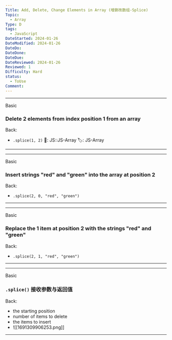 ```yaml
---
Title: Add, Delete, Change Elements in Array (增删改数组-Splice)
Topic:
  - Array
Type: D
tags:
  - JavaScript
DateStarted: 2024-01-26
DateModified: 2024-01-26
DateDo:
DateDone:
DateDue:
DateReviewed: 2024-01-26
Reviewed: 1
Difficulty: Hard
status:
  - ToUse
Comment:
---
```

***
Basic
### Delete 2 elements from index position 1 from an array
Back:
- `.splice(1, 2)`
📌: JS::JS-Array 
🏷️: JS-Array 
<!--ID: 1706600287324-->
****
<!--SR:!2024-01-30,1,230-->

***
Basic
### Insert strings "red" and "green" into the array at position 2
Back:
- `.splice(2, 0, "red", "green")`
<!--ID: 1706600287328-->
****

***
Basic
### Replace the 1 item at position 2 with the strings "red" and "green"
Back:
- `.splice(2, 1, "red", "green")`
<!--ID: 1706600287331-->
****
<!--SR:!2024-01-30,1,230-->

***
Basic
### `.splice()` 接收参数与返回值
Back:
- the starting position
- number of items to delete
- the items to insert
- ![[1691309906253.png]]
<!--ID: 1706600287334-->
****
<!--SR:!2024-02-01,3,250-->